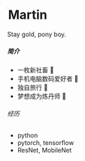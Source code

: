 # <img src="https://cdn.jsdelivr.net/gh/lblbk/picgo/work/20201224164001.png" align="left" style="zoom:10%" >

#        Martin

Stay gold, pony boy.

##### 简介

- 一枚新社畜 :dog: 
- 手机电脑数码爱好者 :iphone:
- 独自旅行 🚆
- 梦想成为炼丹师 🎈

###### 经历

- python
- pytorch, tensorflow
- ResNet, MobileNet
